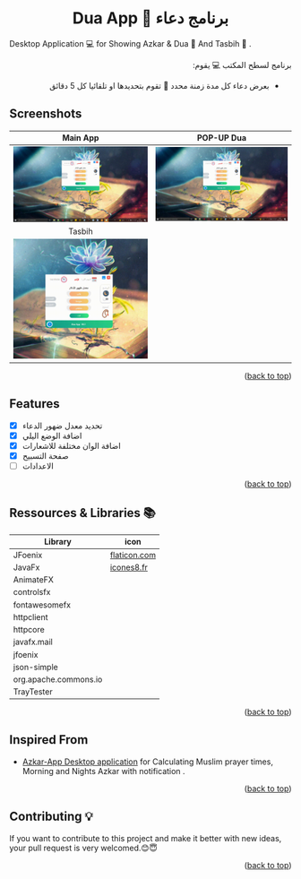 <div id="top"></div>
<h1 align="center"> Dua App 🤲 برنامج دعاء </h1>

Desktop Application 💻 for Showing Azkar & Dua 🤲 And Tasbih 📿 . <br />

<div align="right" dir="rtl">
برنامج لسطح المكتب 💻 يقوم:
  
- بعرض دعاء كل مدة زمنة محدد 💬 تقوم بتحديدها او تلقائيا كل 5 دقائق 
</div>

## Screenshots
Main App           | POP-UP Dua
:---------------------:|:------------------:
![Main App - screenshoot](screenshots/MainV1.gif)  | ![Notifications Dua - screenshoot](screenshots/NotifV1.gif)
Tasbih            |
![Main App - screenshoot](screenshots/TasbihV1.gif)  |

<p align="right">(<a href="#top">back to top</a>)</p>

## Features
* [x] تحديد معدل ضهور الدعاء  
* [x] اضافة الوضع اليلي
* [x] اضافة الوان مختلفة للاشعارات
* [x] صفحة التسبيح
* [ ] الاعدادات

<p align="right">(<a href="#top">back to top</a>)</p>

## Ressources & Libraries 📚

| Library | icon |
| ------ | ------ |
| JFoenix | [flaticon.com](flaticon.com) |
| JavaFx | [icones8.fr](icones8.fr) |
| AnimateFX | 
| controlsfx | 
| fontawesomefx | 
| httpclient | 
| httpcore | 
| javafx.mail | 
| jfoenix | 
| json-simple | 
| org.apache.commons.io | 
| TrayTester | 

<p align="right">(<a href="#top">back to top</a>)</p>

## Inspired From
-  [Azkar-App Desktop application](https://github.com/AbdelrahmanBayoumi/Azkar-App)  for Calculating Muslim prayer times, Morning and Nights Azkar with notification .

<p align="right">(<a href="#top">back to top</a>)</p>

## Contributing 💡
If you want to contribute to this project and make it better with new ideas, your pull request is very welcomed.😊😇

<p align="right">(<a href="#top">back to top</a>)</p>

